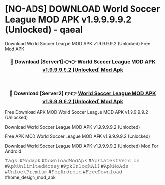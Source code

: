 # [NO-ADS] DOWNLOAD World Soccer League MOD APK v1.9.9.9.9.2 (Unlocked) - qaeal
Download World Soccer League MOD APK v1.9.9.9.9.2 (Unlocked) Free Mod APK

<div align="center">
<h3>🔴 Download [Server1] 👉👉 <a href="https://apk-comot.site?title=World_Soccer_League_MOD_APK_v1.9.9.9.9.2_(Unlocked)">World Soccer League MOD APK v1.9.9.9.9.2 (Unlocked) Mod Apk</a></h3><br>

<h3>🔴 Download [Server2] 👉👉 <a href="https://apk-comot.site?title=World_Soccer_League_MOD_APK_v1.9.9.9.9.2_(Unlocked)">World Soccer League MOD APK v1.9.9.9.9.2 (Unlocked) Mod Apk</a></h3>
</div>


Free Download APK MOD World Soccer League MOD APK v1.9.9.9.9.2 (Unlocked)

Download World Soccer League MOD APK v1.9.9.9.9.2 (Unlocked) 

Free APK MOD World Soccer League MOD APK v1.9.9.9.9.2 (Unlocked) 

Download World Soccer League MOD APK v1.9.9.9.9.2 (Unlocked) Mod For Android

𝚃𝚊𝚐𝚜: #𝙼𝚘𝚍𝙰𝚙𝚔 #𝙳𝚘𝚠𝚗𝚕𝚘𝚊𝚍𝙼𝚘𝚍𝙰𝚙𝚔 #𝙰𝚙𝚔𝙻𝚊𝚝𝚎𝚜𝚝𝚅𝚎𝚛𝚜𝚒𝚘𝚗 #𝙰𝚙𝚔𝚄𝚗𝚕𝚒𝚖𝚒𝚝𝚎𝚍𝙼𝚘𝚗𝚎𝚢 #𝙰𝚙𝚔𝚄𝚗𝚕𝚘𝚌𝚔𝙰𝚕𝚕 #𝙰𝚙𝚔𝙽𝚘𝙰𝚍𝚜 #𝚄𝚗𝚕𝚘𝚌𝚔𝙿𝚛𝚎𝚖𝚒𝚞𝚖 #𝙵𝚘𝚛𝙰𝚗𝚍𝚛𝚘𝚒𝚍 #𝙵𝚛𝚎𝚎𝙳𝚘𝚠𝚗𝚕𝚘𝚊𝚍 #home_design_mod_apk